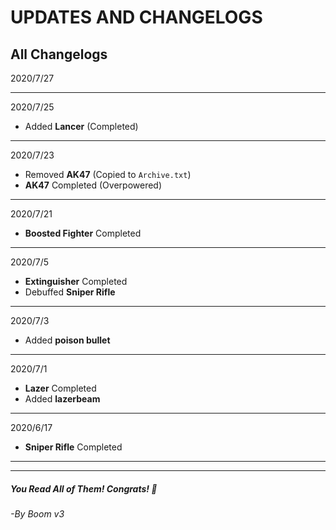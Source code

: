 # UPDATES AND CHANGELOGS

## All Changelogs

2020/7/27

---

2020/7/25

- Added **Lancer** (Completed)

---

2020/7/23

- Removed **AK47** (Copied to `Archive.txt`)
- **AK47** Completed (Overpowered)

---

2020/7/21

- **Boosted Fighter** Completed

---

2020/7/5

- **Extinguisher** Completed
- Debuffed **Sniper Rifle**

---

2020/7/3

- Added **poison bullet**

---

2020/7/1

- **Lazer** Completed
- Added **lazerbeam**

---

2020/6/17

- **Sniper Rifle** Completed

---

---

##### You Read All of Them! Congrats! 🤪

###### -By Boom v3
